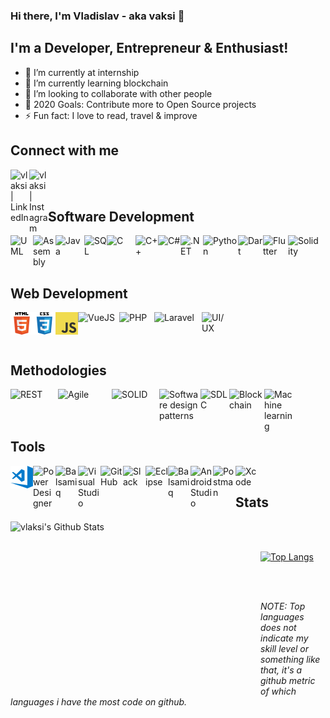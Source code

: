 
### Hi there, I'm Vladislav - aka vaksi 👋

## I'm a Developer, Entrepreneur & Enthusiast!
- 🔭 I’m currently at internship
- 🌱 I’m currently learning blockchain
- 👯 I’m looking to collaborate with other people
- 🥅 2020 Goals: Contribute more to Open Source projects
- ⚡ Fun fact: I love to read, travel & improve



## Connect with me

[<img align="left" alt="vlaksi | LinkedIn" width="30px" src="https://cdn.jsdelivr.net/npm/simple-icons@v3/icons/linkedin.svg" />][linkedin] 
[<img align="left" alt="vlaksi | Instagram" width="30px" src="https://cdn.jsdelivr.net/npm/simple-icons@v3/icons/instagram.svg" />][instagram]

<br/><br/>


## Software Development

<img align="left" alt="UML" width="36px" src="https://static.javatpoint.com/tutorial/uml/images/uml-tutorial.png" />
<img align="left" alt="Assembly" width="36px" src="https://user-images.githubusercontent.com/45834270/89921344-e0073900-dbfd-11ea-8c54-916eb2457094.png" />
<img align="left" alt="Java" width="46px" src="https://i.pinimg.com/originals/f1/ea/a7/f1eaa7278f64e27128e062a3de918265.png" />
<img align="left" alt="SQL" width="36px" src="https://cdn4.vectorstock.com/i/1000x1000/77/53/sql-database-icon-logo-design-ui-or-ux-app-vector-17507753.jpg" />
<img align="left" alt="C" width="46px" src="https://www.kindpng.com/picc/m/403-4039227_c-language-logo-png-transparent-png.png" />
<img align="left" alt="C++" width="36px" src="https://upload.wikimedia.org/wikipedia/commons/thumb/1/18/ISO_C%2B%2B_Logo.svg/1200px-ISO_C%2B%2B_Logo.svg.png" />
<img align="left" alt="C#" width="36px" src="https://www.ppsystems.se/wp-content/uploads/2017/03/C-logo.jpg" />
<img align="left" alt=".NET " width="36px" src="https://user-images.githubusercontent.com/45834270/89958047-3e9dd880-dc39-11ea-8932-157873f90f01.png" />
<img align="left" alt="Python " width="56px" src="https://princetonlibrary.org/wp-content/uploads/2017/12/python.png" />
<img align="left" alt="Dart" width="40px" src="https://www.kindpng.com/picc/m/176-1766554_dart-programming-language-logo-hd-png-download.png" />
<img align="left" alt="Flutter" width="40px" src="https://user-images.githubusercontent.com/32733023/48663958-49492f00-eaa0-11e8-88be-b5621fbac729.png" />
<img align="left" alt="Solidity" height="42px" width="50px" src="https://upload.wikimedia.org/wikipedia/commons/thumb/9/98/Solidity_logo.svg/768px-Solidity_logo.svg.png" />


<br/><br/><br/>


## Web Development

<img align="left" alt="HTML5" width="36px" src="https://raw.githubusercontent.com/github/explore/80688e429a7d4ef2fca1e82350fe8e3517d3494d/topics/html/html.png" />
<img align="left" alt="CSS3" width="36px" src="https://raw.githubusercontent.com/github/explore/80688e429a7d4ef2fca1e82350fe8e3517d3494d/topics/css/css.png" />
<img align="left" alt="JavaScript" width="36px" src="https://raw.githubusercontent.com/github/explore/80688e429a7d4ef2fca1e82350fe8e3517d3494d/topics/javascript/javascript.png" />
<img align="left" alt="VueJS" width="66px" src="https://miro.medium.com/max/1200/1*OrjCKmou1jT4It5so5gvOA.jpeg" />
<img align="left" alt="PHP" width="56px" src="https://cdn.worldvectorlogo.com/logos/php-1.svg" />
<img align="left" alt="Laravel" width="76px" src="https://allvectorlogo.com/img/2019/07/laravel-logo-vector.png" />
<img align="left" alt="UI/UX" width="36px" src="https://indosystem.com/wp-content/uploads/2016/03/uiux.png" />




<br/><br/><br/>

## Methodologies

<img align="left" alt="REST" width="76px"  src="https://fiverr-res.cloudinary.com/images/q_auto,f_auto/gigs/135056738/original/f4a1f882db100ea22db39e053f0f3a942654378e/create-you-a-rest-api.png" />
<img align="left" alt="Agile" width="86px" src="https://thinkthyme.com/wp-content/uploads/2017/11/What-Is-Agile-Project-Management.png" />
<img align="left" alt="SOLID" width="76px" src="https://miro.medium.com/max/1191/1*OzwARbvHUg1RlZ7LYyLCrg.png" />
<img align="left" alt="Software design patterns" width="66px" src="https://user-images.githubusercontent.com/45834270/89923083-4e4cfb00-dc00-11ea-8157-98d29c259b83.jpg" />
<img align="left" alt="SDLC" width="46px" src="https://user-images.githubusercontent.com/45834270/89923203-894f2e80-dc00-11ea-9c65-129f4d2f8fad.jpg" />
<img align="left" alt="Blockchain" width="56px" src="https://previews.123rf.com/images/konstantinks/konstantinks1804/konstantinks180400280/99330000-blockchain-technology-icon-on-white-background-vector-illustration-.jpg" />
<img align="left" alt="Machine learning" width="50px" src="https://www.pngkey.com/png/detail/314-3142775_beltech-2018-icons-webside-schedule-machine-learning-machine.png" />



<br/><br/><br/>

## Tools

<img align="left" alt="Visual Studio Code" width="36px" src="https://raw.githubusercontent.com/github/explore/80688e429a7d4ef2fca1e82350fe8e3517d3494d/topics/visual-studio-code/visual-studio-code.png" />
<img align="left" alt="Power Designer" width="36px" src="https://powerdesigner.co.za/wp-content/uploads/2014/02/sybase_powerdesigner-logo.png" />
<img align="left" alt="Balsamiq" width="36px" src="https://www.qbssoftware.com/image/cache/catalog/qbs/balmockups-550x550.png" />
<img align="left" alt="Visual Studio" width="36px" src="https://upload.wikimedia.org/wikipedia/commons/thumb/c/cd/Visual_Studio_2017_Logo.svg/1200px-Visual_Studio_2017_Logo.svg.png" />
<img align="left" alt="GitHub" width="36px" src="https://pngimg.com/uploads/github/github_PNG20.png" />
<img align="left" alt="Slack" width="36px" src="https://www.timewax.com/wp-content/uploads/2018/10/Slack-RGB.png" />
<img align="left" alt="Eclipse" width="36px" src="https://cdn.freebiesupply.com/logos/large/2x/eclipse-11-logo-png-transparent.png" />
<img align="left" alt="Balsamiq" width="36px" src="https://upload.wikimedia.org/wikipedia/commons/thumb/d/d5/IntelliJ_IDEA_Logo.svg/1024px-IntelliJ_IDEA_Logo.svg.png" />
<img align="left" alt="AndroidStudio" width="36px" src="https://i.pinimg.com/originals/4e/74/7c/4e747c82368d9681b75d54f56319dae7.png" />
<img align="left" alt="Postman" width="36px" src="https://user-images.githubusercontent.com/2676579/34940598-17cc20f0-f9be-11e7-8c6d-f0190d502d64.png" />
<img align="left" alt="Xcode" width="36px" src="https://upload.wikimedia.org/wikipedia/commons/1/1e/Xcode_Icon.png" />

<br/>

## Stats

<img height=270px width=400px align="left" alt="vlaksi's Github Stats" src="https://github-readme-stats.codestackr.vercel.app/api?username=vlaksi&show_icons=true&include_all_commits=true&count_private=true&show_owner=true" />

<br/><br/>


[![Top Langs](https://github-readme-stats.vercel.app/api/top-langs/?username=vlaksi&hide=html&layout=compact)](https://github.com/vlaksi/github-readme-stats)

<br/><br/>

*NOTE: Top languages does not indicate my skill level or something like that, it's a github metric of which languages i have the most code on github.*

[instagram]: https://www.instagram.com/daks_98/
[linkedin]: https://www.linkedin.com/in/vlaksi/




<!--
**vlaksi/vlaksi** is a ✨ _special_ ✨ repository because its `README.md` (this file) appears on your GitHub profile.

Here are some ideas to get you started:

- 🔭 I’m currently working on ...
- 🌱 I’m currently learning ...
- 👯 I’m looking to collaborate on ...
- 🤔 I’m looking for help with ...
- 💬 Ask me about ...
- 📫 How to reach me: ...
- 😄 Pronouns: ...
- ⚡ Fun fact: ...
-->
